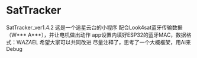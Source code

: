 # SatTracker
SatTracker_ver1.4.2
这是一个追星云台的小程序
配合Look4sat蓝牙传输数据（W*** A***），并让电机做出动作
app设置内填好ESP32的蓝牙MAC，数据格式：W$AZ A$EL 
希望大家可以共同改进
尽量注释了，思考了一个大概框架，用Ai来Debug
